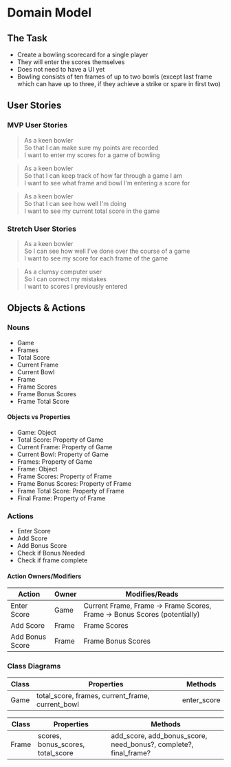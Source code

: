 # Domain Model

## The Task

- Create a bowling scorecard for a single player  
- They will enter the scores themselves
- Does not need to have a UI yet
- Bowling consists of ten frames of up to two bowls (except last frame which can have up to three, if they achieve a strike or spare in first two)

## User Stories

### MVP User Stories

>As a keen bowler  
So that I can make sure my points are recorded  
I want to enter my scores for a game of bowling
>

>As a keen bowler  
So that I can keep track of how far through a game I am  
I want to see what frame and bowl I'm entering a score for  
>

>As a keen bowler  
So that I can see how well I'm doing  
I want to see my current total score in the game
>

### Stretch User Stories

>As a keen bowler  
So I can see how well I've done over the course of a game  
I want to see my score for each frame of the game
>

>As a clumsy computer user  
So I can correct my mistakes  
I want to scores I previously entered
>

## Objects & Actions

### Nouns
- Game
- Frames
- Total Score
- Current Frame
- Current Bowl
- Frame
- Frame Scores
- Frame Bonus Scores
- Frame Total Score  

#### Objects vs Properties
- Game: Object
- Total Score: Property of Game
- Current Frame: Property of Game
- Current Bowl: Property of Game
- Frames: Property of Game
- Frame: Object
- Frame Scores: Property of Frame
- Frame Bonus Scores: Property of Frame
- Frame Total Score: Property of Frame
- Final Frame: Property of Frame

### Actions
- Enter Score
- Add Score
- Add Bonus Score
- Check if Bonus Needed
- Check if frame complete

#### Action Owners/Modifiers

Action    |    Owner     | Modifies/Reads  
----------|--------------|---------------
Enter Score | Game       | Current Frame, Frame -> Frame Scores, Frame -> Bonus Scores (potentially)
Add Score | Frame       | Frame Scores
Add Bonus Score | Frame       | Frame Bonus Scores

### Class Diagrams

Class     |   Properties      |   Methods   
----------|-------------------|--------------
Game      | total_score, frames, current_frame, current_bowl | enter_score

Class     |   Properties      |   Methods   
----------|-------------------|--------------
Frame      | scores, bonus_scores, total_score | add_score, add_bonus_score, need_bonus?, complete?, final_frame?
